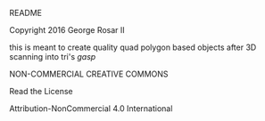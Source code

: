 README

Copyright 2016 George Rosar II

this is meant to create quality quad polygon based objects after 3D scanning into tri's *gasp*

NON-COMMERCIAL CREATIVE COMMONS

Read the License

Attribution-NonCommercial 4.0 International